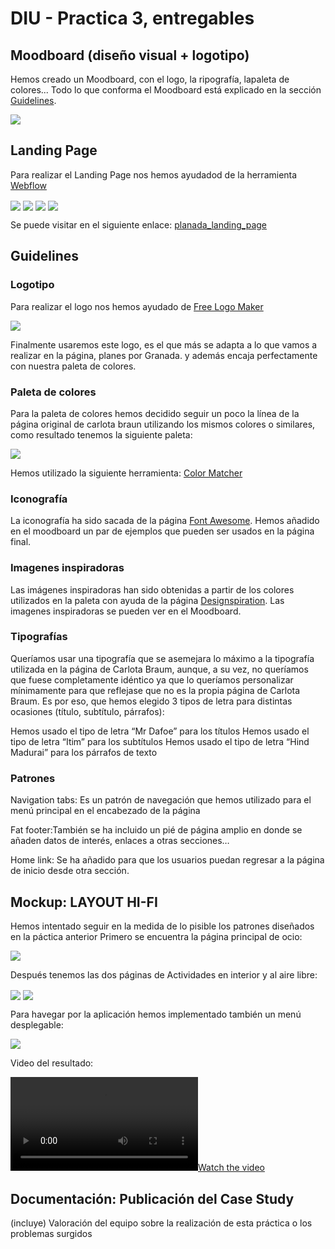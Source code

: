 # DIU - Practica 3, entregables

## Moodboard (diseño visual + logotipo)   
Hemos creado un Moodboard, con el logo, la ripografía, lapaleta de colores... Todo lo que conforma el Moodboard está explicado en la sección [Guidelines](##Guidelines).

<img align="center" src="./moodboard.PNG"/>


## Landing Page
Para realizar el Landing Page nos hemos ayudadod de la herramienta  [Webflow](www.webflow.io)

<img align="center" src="./planada1.PNG"/>
<img align="center" src="./planada2.PNG"/>
<img align="center" src="./planada21.PNG"/>
<img align="center" src="./planada3.PNG"/>

Se puede visitar en el siguiente enlace: [planada_landing_page](https://landing-page-8d9f19.webflow.io/)

## Guidelines
### Logotipo

Para realizar el logo nos hemos ayudado de [Free Logo Maker](https://www.designevo.com/)

<img align="center" src="./logo.jpg"/>

Finalmente usaremos este logo, es el que más se adapta a lo que vamos a realizar en la página, planes por Granada. y además encaja perfectamente con nuestra paleta de colores.

### Paleta de colores
Para la paleta de colores hemos decidido seguir un poco la línea de la página original de carlota braun utilizando los mismos colores o similares, como resultado tenemos la siguiente paleta:

<img align="center" src="./colores.PNG"/>

Hemos utilizado la siguiente herramienta: [Color Matcher](https://designs.ai/colors/)

### Iconografía
La iconografía ha sido sacada de la página [Font Awesome](https://fontawesome.com/). Hemos añadido en el moodboard un par de ejemplos que pueden ser usados en la página final.

### Imagenes inspiradoras
Las imágenes inspiradoras han sido obtenidas a partir de los colores utilizados en la paleta con ayuda de la página [Designspiration](https://www.designspiration.com/). Las imagenes inspiradoras se pueden ver en el Moodboard.

### Tipografías
Queríamos usar una tipografía que se asemejara lo máximo a la tipografía utilizada en la página de Carlota Braum, aunque, a su vez, no queríamos que fuese completamente idéntico ya que lo queríamos personalizar mínimamente para que reflejase que no es la propia página de Carlota Braum. Es por eso, que hemos elegido 3 tipos de letra para distintas ocasiones (título, subtítulo, párrafos):

Hemos usado el tipo de letra “Mr Dafoe” para los títulos
Hemos usado el tipo de letra “Itim” para los subtítulos
Hemos usado el tipo de letra “Hind Madurai” para los párrafos de texto

### Patrones
Navigation tabs: Es un patrón de navegación que hemos utilizado para el menú principal en el  encabezado de la página

Fat footer:También se ha incluido un pié de página amplio en donde se añaden datos de interés, enlaces a otras secciones…

Home link: Se ha añadido para que los usuarios puedan regresar a la página de inicio desde otra sección.


## Mockup: LAYOUT HI-FI
Hemos intentado seguir en la medida de lo pisible los patrones diseñados en la páctica anterior
Primero se encuentra la página principal de ocio:

<img align="center" src="./proto1.PNG"/>

Después tenemos las dos páginas de Actividades en interior y al aire libre:

<img align="center" src="./proto2.PNG"/>
<img align="center" src="./proto3.PNG"/>

Para havegar por la aplicación hemos implementado también un menú desplegable:

<img align="center" src="./proto4.PNG"/>

Video del resultado:

[![Watch the video](./protovideo.mp4)](./protovideo.mp4)

## Documentación: Publicación del Case Study


(incluye) Valoración del equipo sobre la realización de esta práctica o los problemas surgidos
 
